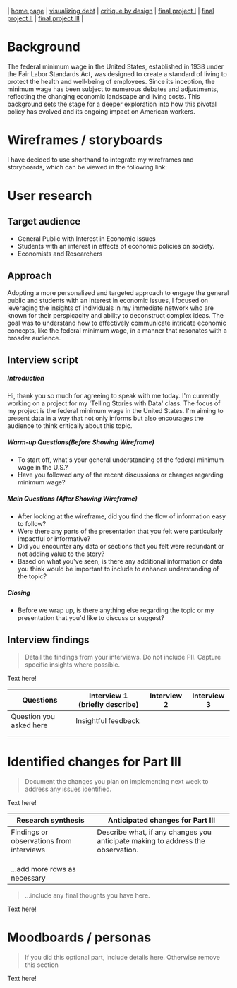 | [home page](https://gurujiii2507.github.io/tswd-portfolio/) | [visualizing debt](visualizing-government-debt) | [critique by design](critique-by-design) | [final project I](final-project-part-one) | [final project II](final-project-part-two) | [final project III](final-project-part-three) |

# Background
The federal minimum wage in the United States, established in 1938 under the Fair Labor Standards Act, was designed to create a standard of living to protect the health and well-being of employees. Since its inception, the minimum wage has been subject to numerous debates and adjustments, reflecting the changing economic landscape and living costs. This background sets the stage for a deeper exploration into how this pivotal policy has evolved and its ongoing impact on American workers.


# Wireframes / storyboards
I have decided to use shorthand to integrate my wireframes and storyboards, which can be viewed in the following link:


# User research 

## Target audience
- General Public with Interest in Economic Issues
- Students with an interest in effects of economic policies on society.
- Economists and Researchers

## Approach
Adopting a more personalized and targeted approach to engage the general public and students with an interest in economic issues, I focused on leveraging the insights of individuals in my immediate network who are known for their perspicacity and ability to deconstruct complex ideas. The goal was to understand how to effectively communicate intricate economic concepts, like the federal minimum wage, in a manner that resonates with a broader audience.


## Interview script
##### Introduction
Hi, thank you so much for agreeing to speak with me today. I'm currently working on a project for my 'Telling Stories with Data' class. The focus of my project is the federal minimum wage in the United States. I'm aiming to present data in a way that not only informs but also encourages the audience to think critically about this topic.


##### Warm-up Questions(Before Showing Wireframe)
- To start off, what's your general understanding of the federal minimum wage in the U.S.?
- Have you followed any of the recent discussions or changes regarding minimum wage?


##### Main Questions (After Showing Wireframe)
- After looking at the wireframe, did you find the flow of information easy to follow?
- Were there any parts of the presentation that you felt were particularly impactful or informative?
- Did you encounter any data or sections that you felt were redundant or not adding value to the story?
- Based on what you've seen, is there any additional information or data you think would be important to include to enhance understanding of the topic?


##### Closing
- Before we wrap up, is there anything else regarding the topic or my presentation that you'd like to discuss or suggest?


## Interview findings
> Detail the findings from your interviews.  Do not include PII.  Capture specific insights where possible.

Text here!

| Questions               | Interview 1 (briefly describe) | Interview 2 | Interview 3 |
|-------------------------|--------------------------------|-------------|-------------|
| Question you asked here | Insightful feedback            |             |             |
|                         |                                |             |             |
|                         |                                |             |             |



# Identified changes for Part III
> Document the changes you plan on implementing next week to address any issues identified.  

Text here!

| Research synthesis                       | Anticipated changes for Part III                                                |
|------------------------------------------|---------------------------------------------------------------------------------|
| Findings or observations from interviews | Describe what, if any changes you anticipate making to address the observation. |
|                                          |                                                                                 |
|                                          |                                                                                 |
|                                          |                                                                                 |
| ...add more rows as necessary            |                                                                                 |

> ...include any final thoughts you have here. 

Text here!

# Moodboards / personas
> If you did this optional part, include details here.  Otherwise remove this section

Text here!

